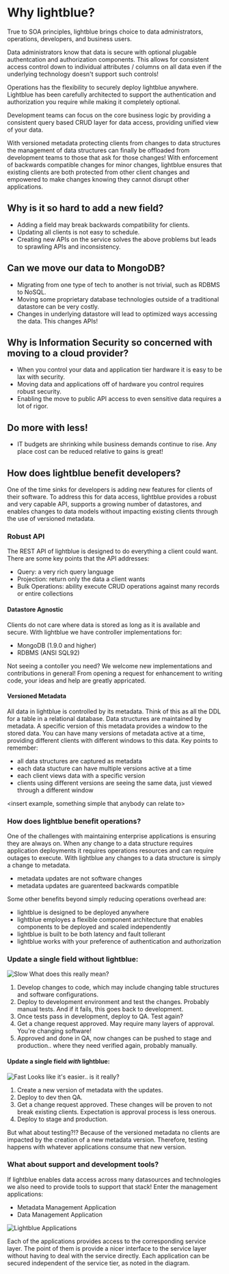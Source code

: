 # Why lightblue?

True to SOA principles, lightblue brings choice to data administrators, operations, developers, and business users.

Data administrators know that data is secure with optional plugable authentcation and authorization components.  This allows for consistent access control down to individual attributes / columns on all data even if the underlying technology doesn't support such controls!

Operations has the flexibility to securely deploy lightblue anywhere.  Lightblue has been carefully architected to support the authentication and authorization you require while making it completely optional.

Development teams can focus on the core business logic by providing a consistent query based CRUD layer for data access, providing unified view of your data.

With versioned metadata protecting clients from changes to data structures the management of data structures can finally be offloaded from development teams to those that ask for those changes!  With enforcement of backwards compatible changes for minor changes, lightblue ensures that existing clients are both protected from other client changes and empowered to make changes knowing they cannot disrupt other applications.

## Why is it so hard to add a new field?
* Adding a field may break backwards compatibility for clients.
* Updating all clients is not easy to schedule.
* Creating new APIs on the service solves the above problems but leads to sprawling APIs and inconsistency.

## Can we move our data to MongoDB?
* Migrating from one type of tech to another is not trivial, such as RDBMS to NoSQL.
* Moving some proprietary database technologies outside of a traditional datastore can be very costly.
* Changes in underlying datastore will lead to optimized ways accessing the data.  This changes APIs!

## Why is Information Security so concerned with moving to a cloud provider?
* When you control your data and application tier hardware it is easy to be lax with security.
* Moving data and applications off of hardware you control requires robust security.
* Enabling the move to public API access to even sensitive data requires a lot of rigor.

## Do more with less!
* IT budgets are shrinking while business demands continue to rise.  Any place cost can be reduced relative to gains is great!

## How does lightblue benefit developers?
One of the time sinks for developers is adding new features for clients of their software.  To address this for data access, lightblue provides a robust and very capable API, supports a growing number of datastores, and enables changes to data models without impacting existing clients through the use of versioned metadata.

### Robust API
The REST API of lightblue is designed to do everything a client could want.  There are some key points that the API addresses:
* Query: a very rich query language
* Projection: return only the data a client wants
* Bulk Operations: ability execute CRUD operations against many records or entire collections


#### Datastore Agnostic
Clients do not care where data is stored as long as it is available and secure.  With lightblue we have controller implementations for:
* MongoDB (1.9.0 and higher)
* RDBMS (ANSI SQL92)

Not seeing a contoller you need?  We welcome new implementations and contributions in general!  From opening a request for enhancement to writing code, your ideas and help are greatly appricated.

#### Versioned Metadata
All data in lightblue is controlled by its metadata.  Think of this as all the DDL for a table in a relational database.
Data structures are maintained by metadata.  A specific version of this metadata provides a window to the stored data.  You can have many versions of metadata active at a time, providing different clients with different windows to this data.  Key points to remember:
* all data structures are captured as metadata
* each data stucture can have multiple versions active at a time
* each client views data with a specific version
* clients using different versions are seeing the same data, just viewed through a different window

<insert example, something simple that anybody can relate to>

### How does lightblue benefit operations?
One of the challenges with maintaining enterprise applications is ensuring they are always on.  When any change to a data structure requires application deployments it requires operations resources and can require outages to execute.  With lightblue any changes to a data structure is simply a change to metadata.
* metadata updates are not software changes
* metadata updates are guarenteed backwards compatible

Some other benefits beyond simply reducing operations overhead are:
* lightblue is designed to be deployed anywhere
* lightblue employes a flexible component architecture that enables components to be deployed and scaled independently
* lightblue is built to be both latency and fault tollerant
* lightblue works with your preference of authentication and authorization

### Update a single field without lightblue:
![Slow](https://raw.github.com/lightblue-platform/lightblue/master/docs/slow.png)
What does this really mean?
1. Develop changes to code, which may include changing table structures and software configurations.
2. Deploy to development environment and test the changes.  Probably manual tests.  And if it fails, this goes back to development.
3. Once tests pass in development, deploy to QA.  Test again?
4. Get a change request approved.  May require many layers of approval.  You're changing software!
5. Approved and done in QA, now changes can be pushed to stage and production.. where they need verified again, probably manually.

#### Update a single field *with* lightblue:
![Fast](https://raw.github.com/lightblue-platform/lightblue/master/docs/fast.png)
Looks like it's easier.. is it really?
1. Create a new version of metadata with the updates.
2. Deploy to dev then QA.
3. Get a change request approved.  These changes will be proven to not break existing clients.  Expectation is approval process is less onerous.
4. Deploy to stage and production.

But what about testing?!?  Because of the versioned metadata no clients are impacted by the creation of a new metadata version.  Therefore, testing happens with whatever applications consume that new version.


### What about support and development tools?
If lightblue enables data access across many datasources and technologies we also need to provide tools to support that stack!  Enter the management applications:
* Metadata Management Application
* Data Management Application

![Lightblue Applications](https://raw.githubusercontent.com/lightblue-platform/lightblue/master/docs/overview.png)

Each of the applications provides access to the corresponding service layer.  The point of them is provide a nicer interface to the service layer without having to deal with the service directly.  Each application can be secured independent of the service tier, as noted in the diagram.
